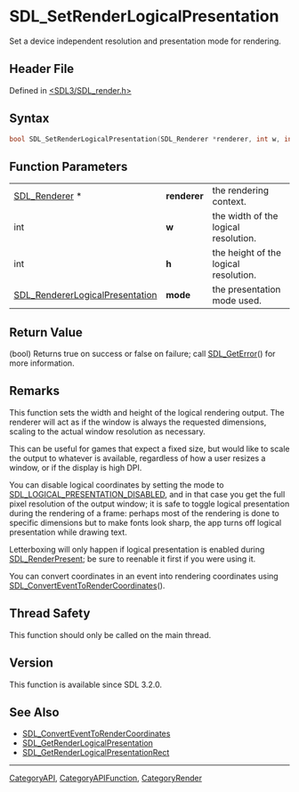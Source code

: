 # SDL_SetRenderLogicalPresentation

Set a device independent resolution and presentation mode for rendering.

## Header File

Defined in [<SDL3/SDL_render.h>](https://github.com/libsdl-org/SDL/blob/main/include/SDL3/SDL_render.h)

## Syntax

```c
bool SDL_SetRenderLogicalPresentation(SDL_Renderer *renderer, int w, int h, SDL_RendererLogicalPresentation mode);
```

## Function Parameters

|                                                                    |              |                                       |
| ------------------------------------------------------------------ | ------------ | ------------------------------------- |
| [SDL_Renderer](SDL_Renderer) *                                     | **renderer** | the rendering context.                |
| int                                                                | **w**        | the width of the logical resolution.  |
| int                                                                | **h**        | the height of the logical resolution. |
| [SDL_RendererLogicalPresentation](SDL_RendererLogicalPresentation) | **mode**     | the presentation mode used.           |

## Return Value

(bool) Returns true on success or false on failure; call
[SDL_GetError](SDL_GetError)() for more information.

## Remarks

This function sets the width and height of the logical rendering output.
The renderer will act as if the window is always the requested dimensions,
scaling to the actual window resolution as necessary.

This can be useful for games that expect a fixed size, but would like to
scale the output to whatever is available, regardless of how a user resizes
a window, or if the display is high DPI.

You can disable logical coordinates by setting the mode to
[SDL_LOGICAL_PRESENTATION_DISABLED](SDL_LOGICAL_PRESENTATION_DISABLED), and
in that case you get the full pixel resolution of the output window; it is
safe to toggle logical presentation during the rendering of a frame:
perhaps most of the rendering is done to specific dimensions but to make
fonts look sharp, the app turns off logical presentation while drawing
text.

Letterboxing will only happen if logical presentation is enabled during
[SDL_RenderPresent](SDL_RenderPresent); be sure to reenable it first if you
were using it.

You can convert coordinates in an event into rendering coordinates using
[SDL_ConvertEventToRenderCoordinates](SDL_ConvertEventToRenderCoordinates)().

## Thread Safety

This function should only be called on the main thread.

## Version

This function is available since SDL 3.2.0.

## See Also

- [SDL_ConvertEventToRenderCoordinates](SDL_ConvertEventToRenderCoordinates)
- [SDL_GetRenderLogicalPresentation](SDL_GetRenderLogicalPresentation)
- [SDL_GetRenderLogicalPresentationRect](SDL_GetRenderLogicalPresentationRect)

----
[CategoryAPI](CategoryAPI), [CategoryAPIFunction](CategoryAPIFunction), [CategoryRender](CategoryRender)


